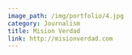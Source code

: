 ```yaml
---
image_path: /img/portfolio/4.jpg
category: Journalism
title: Mision Verdad
link: http://misionverdad.com
---
```

